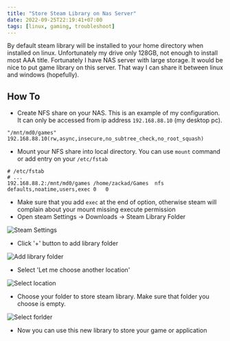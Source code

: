 ```yaml
---
title: "Store Steam Library on Nas Server"
date: 2022-09-25T22:19:41+07:00
tags: [linux, gaming, troubleshoot]
---
```


By default steam library will be installed to your home directory when installed on linux. Unfortunately my drive only 128GB, not enough to install most AAA title. Fortunately I have NAS server with large storage. It would be nice to put game library on this server. That way I can share it between linux and windows (hopefully).

## How To

- Create NFS share on your NAS. This is an example of my configuration. It can only be accessed from ip address `192.168.88.10` (my desktop pc).
```
"/mnt/md0/games" 192.168.88.10(rw,async,insecure,no_subtree_check,no_root_squash)
```
- Mount your NFS share into local directory. You can use `mount` command or add entry on your `/etc/fstab`
```
# /etc/fstab
# ...
192.168.88.2:/mnt/md0/games	/home/zackad/Games	nfs	defaults,noatime,users,exec	0	0
```
- Make sure that you add `exec` at the end of option, otherwise steam will complain about your mount missing execute permission
- Open steam Settings -> Downloads -> Steam Library Folder

![Steam Settings](/assets/images/steam_setting.png)
- Click '+' button to add library folder

![Add library folder](/assets/images/steam_storage-manager.png)
- Select 'Let me choose another location'

![Select location](/assets/images/steam_add-library.png)
- Choose your folder to store steam library. Make sure that folder you choose is empty.

![Select forlder](/assets/images/steam_select-directory.png)
- Now you can use this new library to store your game or application
